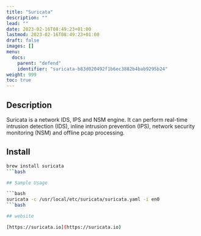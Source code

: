 ```yaml
---
title: "Suricata"
description: ""
lead: ""
date: 2023-02-16T08:49:23+01:00
lastmod: 2023-02-16T08:49:23+01:00
draft: false
images: []
menu:
  docs:
    parent: "defend"
    identifier: "suricata-b83d020492f1b6ec3882b4bab9295b24"
weight: 999
toc: true
---
```



## Description

Suricata is a network IDS, IPS and NSM engine. It can perform real-time intrusion detection (IDS), inline intrusion prevention (IPS), network security monitoring (NSM) and offline pcap processing.

## Install

```bash
brew install suricata
```bash

## Sample Usage

```bash
suricata -c /usr/local/etc/suricata/suricata.yaml -i en0
```bash

## website

[https://suricata.io](https://suricata.io)
